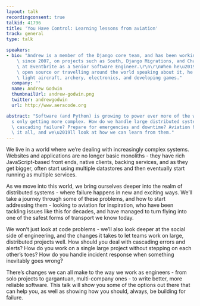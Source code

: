 ```yaml
---
layout: talk
recordingconsent: true
talkid: 41796
title: 'You Have Control: Learning lessons from aviation'
track: general
type: talk

speakers:
- bio: "Andrew is a member of the Django core team, and has been working with Django\
    \ since 2007, on projects such as South, Django Migrations, and Channels. He works\
    \ at Eventbrite as a Senior Software Engineer.\r\n\r\nWhen he\u2019s not writing\
    \ open source or travelling around the world speaking about it, he enjoys flying\
    \ light aircraft, archery, electronics, and developing games."
  company: ''
  name: Andrew Godwin
  thumbnailUrl: andrew-godwin.png
  twitter: andrewgodwin
  url: http://www.aeracode.org

abstract: "Software (and Python) is growing to power ever more of the world, and it\u2019\
  s only getting more complex. How do we handle large distributed systems? Handle\
  \ cascading failure? Prepare for emergencies and downtime? Aviation has been through\
  \ it all, and we\u2019ll look at how we can learn from them."
---
```

We live in a world where we’re dealing with increasingly complex systems. Websites and applications are no longer basic monoliths - they have rich JavaScript-based front ends, native clients, backing services, and as they get bigger, often start using multiple datastores and then eventually start running as multiple services.

As we move into this world, we bring ourselves deeper into the realm of distributed systems - where failure happens in new and exciting ways. We’ll take a journey through some of these problems, and how to start addressing them - looking to aviation for inspiration, who have been tackling issues like this for decades, and have managed to turn flying into one of the safest forms of transport we know today.

We won’t just look at code problems - we’ll also look deeper at the social side of engineering, and the changes it takes to let teams work on large, distributed projects well. How should you deal with cascading errors and alerts? How do you work on a single large project without stepping on each other’s toes? How do you handle incident response when something inevitably goes wrong?

There’s changes we can all make to the way we work as engineers - from solo projects to gargantuan, multi-company ones - to write better, more reliable software. This talk will show you some of the options out there that can help you, as well as showing how you should, always, be building for failure.
